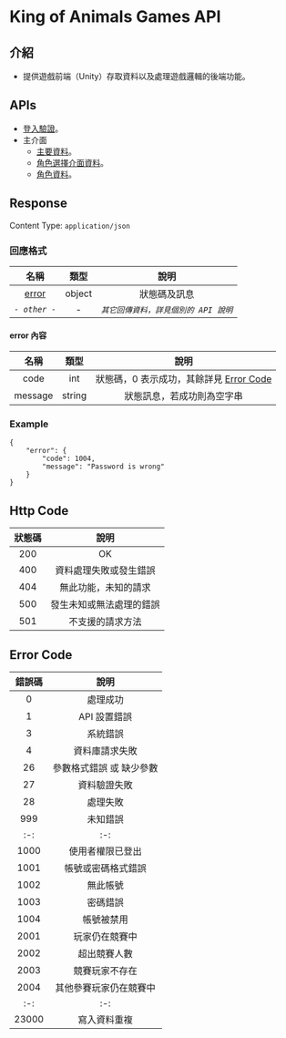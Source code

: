 # King of Animals Games API

## 介紹

- 提供遊戲前端（Unity）存取資料以及處理遊戲邏輯的後端功能。

## APIs

- [登入驗證](Login/Verify.md)。
- 主介面
	- [主要資料](MainMenu/MainData.md)。
	- [角色選擇介面資料](MainMenu/CharacterSelectData.md)。
	- [角色資料](MainMenu/CharacterData.md)。

## Response

Content Type: `application/json`

### 回應格式

| 名稱 | 類型 | 說明 |
|:-:|:-:|:-:|
| [error](#error) | object | 狀態碼及訊息 |
| _`- other -`_| - | _`其它回傳資料，詳見個別的 API 說明`_ |

#### <span id="error">error</span> 內容
| 名稱 | 類型 | 說明 |
|:-:|:-:|:-:|
| code | int | 狀態碼，0 表示成功，其餘詳見 [Error Code](#errorCode) |
| message | string | 狀態訊息，若成功則為空字串 |

### Example

	{
	    "error": {
		    "code": 1004,
		    "message": "Password is wrong"
	    }
    }

## Http Code

| 狀態碼 | 說明 |
|:-:|:-:|
| 200 | OK |
| 400 | 資料處理失敗或發生錯誤 |
| 404 | 無此功能，未知的請求 |
| 500 | 發生未知或無法處理的錯誤 |
| 501 | 不支援的請求方法 |

## <span id="errorCode">Error Code</span>

| 錯誤碼 | 說明 |
|:-:|:-:|
| 0 | 處理成功 |
| 1 | API 設置錯誤 |
| 3 | 系統錯誤 |
| 4 | 資料庫請求失敗 |
| 26 | 參數格式錯誤 或 缺少參數 |
| 27 | 資料驗證失敗 |
| 28 | 處理失敗 |
| 999 | 未知錯誤 |
|:-:|:-:|
| 1000 | 使用者權限已登出 |
| 1001 | 帳號或密碼格式錯誤 |
| 1002 | 無此帳號 |
| 1003 | 密碼錯誤 |
| 1004 | 帳號被禁用 |
| 2001 | 玩家仍在競賽中 |
| 2002 | 超出競賽人數 |
| 2003 | 競賽玩家不存在 |
| 2004 |  其他參賽玩家仍在競賽中 |
|:-:|:-:|
| 23000 | 寫入資料重複 |